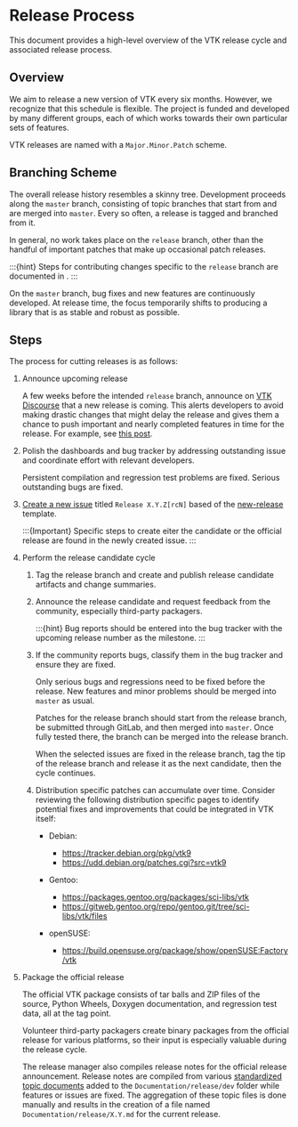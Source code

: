 # Release Process

This document provides a high-level overview of the VTK release cycle and
associated release process.

## Overview

We aim to release a new version of VTK every six months. However, we recognize
that this schedule is flexible. The project is funded and developed by many
different groups, each of which works towards their own particular sets of
features.

VTK releases are named with a `Major.Minor.Patch` scheme.

## Branching Scheme

The overall release history resembles a skinny tree. Development proceeds along
the `master` branch, consisting of topic branches that start from and are merged
into `master`. Every so often, a release is tagged and branched from it.

In general, no work takes place on the `release` branch, other than the handful
of important patches that make up occasional patch releases.

:::{hint}
Steps for contributing changes specific to the `release` branch are documented in
[](git/develop.md#create-a-topic).
:::

On the `master` branch, bug fixes and new features are continuously
developed. At release time, the focus temporarily shifts to producing
a library that is as stable and robust as possible.

## Steps

The process for cutting releases is as follows:

1. Announce upcoming release

   A few weeks before the intended `release` branch, announce on [VTK Discourse](https://discourse.vtk.org/)
   that a new release is coming. This alerts developers to avoid making drastic
   changes that might delay the release and gives them a chance to push important
   and nearly completed features in time for the release. For example,
   see [this post](https://discourse.vtk.org/t/vtk-9-2-0-release-cycle/8149).

2. Polish the dashboards and bug tracker by addressing outstanding issue and
   coordinate effort with relevant developers.

   Persistent compilation and regression test problems are fixed. Serious
   outstanding bugs are fixed.

3. [Create a new issue](https://gitlab.kitware.com/vtk/vtk/-/issues/new) titled
   `Release X.Y.Z[rcN]` based of the [new-release](https://gitlab.kitware.com/vtk/vtk/-/blob/master/.gitlab/issue_templates/new-release.md?plain=1) template.

   :::{Important}
   Specific steps to create eiter the candidate or the official release are found
   in the newly created issue.
   :::

4. Perform the release candidate cycle

    1. Tag the release branch and create and publish release candidate
       artifacts and change summaries.

    2. Announce the release candidate and request feedback from the
       community, especially third-party packagers.

       :::{hint}
       Bug reports should be entered into the bug tracker with the upcoming
       release number as the milestone.
       :::

    3. If the community reports bugs, classify them in the bug tracker and ensure
       they are fixed.

       Only serious bugs and regressions need to be fixed before the release.
       New features and minor problems should be merged into `master` as usual.

       Patches for the release branch should start from the release branch, be
       submitted through GitLab, and then merged into `master`. Once fully
       tested there, the branch can be merged into the release branch.

       When the selected issues are fixed in the release branch, tag the tip
       of the release branch and release it as the next candidate, then the
       cycle continues.

   4. Distribution specific patches can accumulate over time. Consider reviewing the
      following distribution specific pages to identify potential fixes and improvements
      that could be integrated in VTK itself:

      * Debian:
        - https://tracker.debian.org/pkg/vtk9
        - https://udd.debian.org/patches.cgi?src=vtk9

      * Gentoo:
        - https://packages.gentoo.org/packages/sci-libs/vtk
        - https://gitweb.gentoo.org/repo/gentoo.git/tree/sci-libs/vtk/files

      * openSUSE:
        - https://build.opensuse.org/package/show/openSUSE:Factory/vtk

5. Package the official release

   The official VTK package consists of tar balls and ZIP files of the source,
   Python Wheels, Doxygen documentation, and regression test data, all at the
   tag point.

   Volunteer third-party packagers create binary packages from the official
   release for various platforms, so their input is especially valuable during
   the release cycle.

   The release manager also compiles release notes for the official release
   announcement. Release notes are compiled from various [standardized topic documents](https://gitlab.kitware.com/vtk/vtk/-/tree/master/Documentation/release)
   added to the `Documentation/release/dev` folder while features or issues
   are fixed. The aggregation of these topic files is done manually and
   results in the creation of a file named `Documentation/release/X.Y.md` for
   the current release.
